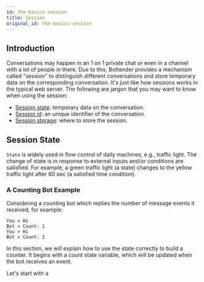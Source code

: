 ```yaml
---
id: the-basics-session
title: Session
original_id: the-basics-session
---
```


## Introduction

Conversations may happen in an 1 on 1 private chat or even in a channel with a lot of people in there. Due to this, Bottender provides a mechanism called "session" to distinguish different conversations and store temporary data on the corresponding conversation. It's just like how sessions works in the typical web server. The following are jargon that you may want to know when using the session:

- [Session state](the-basics-session.md#session-state): temporary data on the conversation.
- [Session id](the-basics-session.md#session-id): an unique identifier of the conversation.
- [Session storage](the-basics-session.md#session-storage): where to store the session.

## Session State

`State` is widely used in flow control of daily machines, e.g., traffic light. The change of state is in response to external inputs and/or conditions are satisfied. For example, a green traffic light (a state) changes to the yellow traffic light after 60 sec (a satisfied time condition).

### A Counting Bot Example

Considering a counting bot which replies the number of message events it received, for example:

```
You > Hi
Bot > Count: 1
You > Hi
Bot > Count: 2
```

In this section, we will explain how to use the state correctly to build a counter. It begins with a count state variable, which will be updated when the bot receives an event.

Let's start with a 